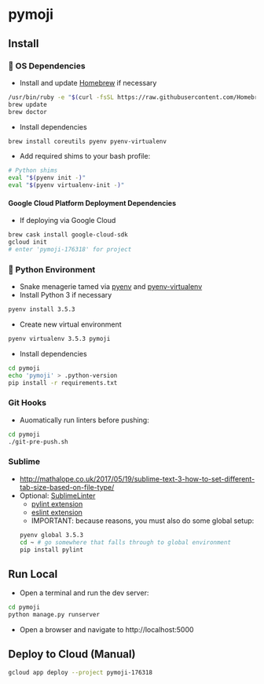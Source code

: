 # pymoji


## Install

### 🍺 OS Dependencies

- Install and update [Homebrew](https://brew.sh/) if necessary
```bash
/usr/bin/ruby -e "$(curl -fsSL https://raw.githubusercontent.com/Homebrew/install/master/install)"
brew update
brew doctor
```
- Install dependencies
```bash
brew install coreutils pyenv pyenv-virtualenv
```
- Add required shims to your bash profile:
```bash
# Python shims
eval "$(pyenv init -)"
eval "$(pyenv virtualenv-init -)"
```

#### Google Cloud Platform Deployment Dependencies
- If deploying via Google Cloud
```bash
brew cask install google-cloud-sdk
gcloud init
# enter 'pymoji-176318' for project
```

### 🐍 Python Environment

- Snake menagerie tamed via [pyenv](https://github.com/pyenv/) and [pyenv-virtualenv](https://github.com/pyenv/pyenv-virtualenv)
- Install Python 3 if necessary
```bash
pyenv install 3.5.3
```
- Create new virtual environment
```bash
pyenv virtualenv 3.5.3 pymoji
```
- Install dependencies
```bash
cd pymoji
echo 'pymoji' > .python-version
pip install -r requirements.txt
```

### Git Hooks

- Auomatically run linters before pushing:
```bash
cd pymoji
./git-pre-push.sh
```

### Sublime
- http://mathalope.co.uk/2017/05/19/sublime-text-3-how-to-set-different-tab-size-based-on-file-type/
- Optional: [SublimeLinter](http://sublimelinter.readthedocs.io/en/latest/)
  - [pylint extension](https://packagecontrol.io/packages/SublimeLinter-pylint)
  - [eslint extension](https://packagecontrol.io/packages/SublimeLinter-contrib-eslint)
  - IMPORTANT: because reasons, you must also do some global setup:
  ```bash
  pyenv global 3.5.3
  cd ~ # go somewhere that falls through to global environment
  pip install pylint
  ```


## Run Local

- Open a terminal and run the dev server:
```bash
cd pymoji
python manage.py runserver
```

- Open a browser and navigate to http://localhost:5000


## Deploy to Cloud (Manual)

```bash
gcloud app deploy --project pymoji-176318
```


